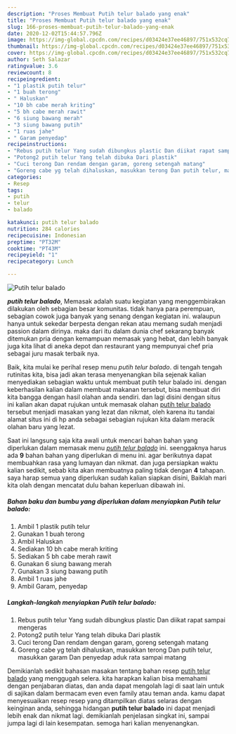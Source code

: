 ```yaml
---
description: "Proses Membuat Putih telur balado yang enak"
title: "Proses Membuat Putih telur balado yang enak"
slug: 166-proses-membuat-putih-telur-balado-yang-enak
date: 2020-12-02T15:44:57.796Z
image: https://img-global.cpcdn.com/recipes/d03424e37ee46897/751x532cq70/putih-telur-balado-foto-resep-utama.jpg
thumbnail: https://img-global.cpcdn.com/recipes/d03424e37ee46897/751x532cq70/putih-telur-balado-foto-resep-utama.jpg
cover: https://img-global.cpcdn.com/recipes/d03424e37ee46897/751x532cq70/putih-telur-balado-foto-resep-utama.jpg
author: Seth Salazar
ratingvalue: 3.6
reviewcount: 8
recipeingredient:
- "1 plastik putih telur"
- "1 buah terong"
- " Haluskan"
- "10 bh cabe merah kriting"
- "5 bh cabe merah rawit"
- "6 siung bawang merah"
- "3 siung bawang putih"
- "1 ruas jahe"
- " Garam penyedap"
recipeinstructions:
- "Rebus putih telur Yang sudah dibungkus plastic Dan diikat rapat sampai mengeras"
- "Potong2 putih telur Yang telah dibuka Dari plastik"
- "Cuci terong Dan rendam dengan garam, goreng setengah matang"
- "Goreng cabe yg telah dihaluskan, masukkan terong Dan putih telur, masukkan garam Dan penyedap aduk rata sampai matang"
categories:
- Resep
tags:
- putih
- telur
- balado

katakunci: putih telur balado 
nutrition: 284 calories
recipecuisine: Indonesian
preptime: "PT32M"
cooktime: "PT43M"
recipeyield: "1"
recipecategory: Lunch

---
```



![Putih telur balado](https://img-global.cpcdn.com/recipes/d03424e37ee46897/751x532cq70/putih-telur-balado-foto-resep-utama.jpg)

<b><i>putih telur balado</i></b>, Memasak adalah suatu kegiatan yang menggembirakan dilakukan oleh sebagian besar komunitas. tidak hanya para perempuan, sebagian cowok juga banyak yang senang dengan kegiatan ini. walaupun hanya untuk sekedar berpesta dengan rekan atau memang sudah menjadi passion dalam dirinya. maka dari itu dalam dunia chef sekarang banyak ditemukan pria dengan kemampuan memasak yang hebat, dan lebih banyak juga kita lihat di aneka depot dan restaurant yang mempunyai chef pria sebagai juru masak terbaik nya.



Baik, kita mulai ke perihal resep menu <i>putih telur balado</i>. di tengah tengah rutinitas kita, bisa jadi akan terasa menyenangkan bila sejenak kalian menyediakan sebagian waktu untuk membuat putih telur balado ini. dengan keberhasilan kalian dalam membuat makanan tersebut, bisa membuat diri kita bangga dengan hasil olahan anda sendiri. dan lagi disini dengan situs ini kalian akan dapat rujukan untuk memasak olahan <u>putih telur balado</u> tersebut menjadi masakan yang lezat dan nikmat, oleh karena itu tandai alamat situs ini di hp anda sebagai sebagian rujukan kita dalam meracik olahan baru yang lezat.


Saat ini langsung saja kita awali untuk mencari bahan bahan yang diperlukan dalam memasak menu <u><i>putih telur balado</i></u> ini. seenggaknya harus ada <b>9</b> bahan bahan yang diperlukan di menu ini. agar berikutnya dapat membuahkan rasa yang lumayan dan nikmat. dan juga persiapkan waktu kalian sedikit, sebab kita akan membuatnya paling tidak dengan <b>4</b> tahapan. saya harap semua yang diperlukan sudah kalian siapkan disini, Baiklah mari kita olah dengan mencatat dulu bahan keperluan dibawah ini.

<!--inarticleads1-->

##### Bahan baku dan bumbu yang diperlukan dalam menyiapkan Putih telur balado:

1. Ambil 1 plastik putih telur
1. Gunakan 1 buah terong
1. Ambil  Haluskan
1. Sediakan 10 bh cabe merah kriting
1. Sediakan 5 bh cabe merah rawit
1. Gunakan 6 siung bawang merah
1. Gunakan 3 siung bawang putih
1. Ambil 1 ruas jahe
1. Ambil  Garam, penyedap




<!--inarticleads2-->

##### Langkah-langkah menyiapkan Putih telur balado:

1. Rebus putih telur Yang sudah dibungkus plastic Dan diikat rapat sampai mengeras
1. Potong2 putih telur Yang telah dibuka Dari plastik
1. Cuci terong Dan rendam dengan garam, goreng setengah matang
1. Goreng cabe yg telah dihaluskan, masukkan terong Dan putih telur, masukkan garam Dan penyedap aduk rata sampai matang




Demikianlah sedikit bahasan masakan tentang bahan resep <u>putih telur balado</u> yang menggugah selera. kita harapkan kalian bisa memahami dengan penjabaran diatas, dan anda dapat mengolah lagi di saat lain untuk di sajikan dalam bermacam even even family atau teman anda. kamu dapat menyesuaikan resep resep yang ditampilkan diatas selaras dengan keinginan anda, sehingga hidangan <b>putih telur balado</b> ini dapat menjadi lebih enak dan nikmat lagi. demikianlah penjelasan singkat ini, sampai jumpa lagi di lain kesempatan. semoga hari kalian menyenangkan.
